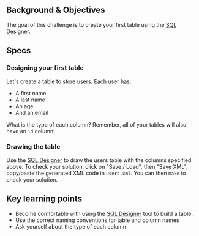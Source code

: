 ## Background & Objectives

The goal of this challenge is to create your first table using the [SQL Designer](http://db.lewagon.com).

## Specs

### Designing your first table

Let's create a table to store users. Each user has:

- A first name
- A last name
- An age
- And an email

What is the type of each column? Remember, all of your tables will also have an `id` column!

### Drawing the table

Use the [SQL Designer](http://db.lewagon.com) to draw the users table with the columns specified above.
To check your solution, click on "Save / Load", then "Save XML", copy/paste the generated XML code in `users.xml`. You can then `make` to check your solution.

## Key learning points

- Become comfortable with using the [SQL Designer](http://db.lewagon.com) tool to build a table.
- Use the correct naming conventions for table and column names
- Ask yourself about the type of each column
